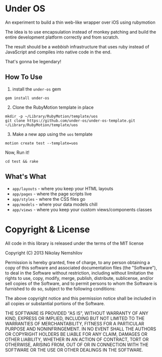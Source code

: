 # Under OS

An experiment to build a thin web-like wrapper over iOS using rubymotion

The idea is to use encapsulation instead of monkey patching and build the
entire development platform correctly and from scratch.

The result should be a _webbish_ infrastructure that uses ruby instead
of JavaScript and compiles into native code in the end.

That's gonna be legendary!

## How To Use

1) install the `under-os` gem

```
gem install under-os
```

2) Clone the RubyMotion template in place

```
mkdir -p ~/Library/RubyMotion/template/uos
git clone https://github.com/under-os/under-os-template.git ~/Library/RubyMotion/template/uos
```

3) Make a new app using the `uos` template

```
motion create test --template=uos
```

Now, Run it!

```
cd test && rake
```

## What's What

* `app/layouts` - where you keep your HTML layouts
* `app/pages` - where the page scripts live
* `app/styles` - where the CSS files go
* `app/models` - where your data models chill
* `app/views` - where you keep your custom views/components classes


# Copyright & License

All code in this library is released under the terms of the MIT license

Copyright (C) 2013 Nikolay Nemshilov

Permission is hereby granted, free of charge, to any person obtaining a copy
of this software and associated documentation files (the "Software"), to deal
in the Software without restriction, including without limitation the rights
to use, copy, modify, merge, publish, distribute, sublicense, and/or sell copies
of the Software, and to permit persons to whom the Software is furnished to do so,
subject to the following conditions:

The above copyright notice and this permission notice shall be included in all
copies or substantial portions of the Software.

THE SOFTWARE IS PROVIDED "AS IS", WITHOUT WARRANTY OF ANY KIND, EXPRESS OR IMPLIED,
INCLUDING BUT NOT LIMITED TO THE WARRANTIES OF MERCHANTABILITY, FITNESS FOR A
PARTICULAR PURPOSE AND NONINFRINGEMENT. IN NO EVENT SHALL THE AUTHORS OR COPYRIGHT
HOLDERS BE LIABLE FOR ANY CLAIM, DAMAGES OR OTHER LIABILITY, WHETHER IN AN ACTION
OF CONTRACT, TORT OR OTHERWISE, ARISING FROM, OUT OF OR IN CONNECTION WITH THE
SOFTWARE OR THE USE OR OTHER DEALINGS IN THE SOFTWARE.
